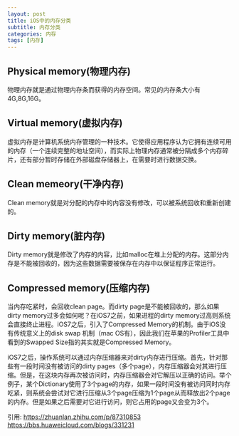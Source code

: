 ```yaml
---
layout: post
title: iOS中的内存分类
subtitle: 内存分类
categories: 内存
tags: [内存]
---
```

## Physical memory(物理内存)
物理内存就是通过物理内存条而获得的内存空间。常见的内存条大小有4G,8G,16G。
## Virtual memory(虚拟内存)
虚拟内存是计算机系统内存管理的一种技术。它使得应用程序认为它拥有连续可用的内存（一个连续完整的地址空间），而实际上物理内存通常被分隔成多个内存碎片，还有部分暂时存储在外部磁盘存储器上，在需要时进行数据交换。
## Clean memeory(干净内存)
Clean memory就是对分配的内存中的内容没有修改，可以被系统回收和重新创建的。
## Dirty memory(脏内存)
Dirty memory就是修改了内存的内容，比如malloc在堆上分配的内存。这部分内存是不能被回收的，因为这些数据需要被保存在内存中以保证程序正常运行。
## Compressed memory(压缩内存)
当内存吃紧时，会回收clean page。而dirty page是不能被回收的，那么如果dirty memory过多会如何呢？在iOS7之前，如果进程的dirty memory过高则系统会直接终止进程。iOS7之后，引入了Compressed Memory的机制。由于iOS没有传统意义上的disk swap 机制（mac OS有），因此我们在苹果的Profiler工具中看到的Swapped Size指的其实就是Compressed Memory。

iOS7之后，操作系统可以通过内存压缩器来对dirty内存进行压缩。首先，针对那些有一段时间没有被访问的dirty pages（多个page），内存压缩器会对其进行压缩。但是，在这块内存再次被访问时，内存压缩器会对它解压以正确的访问。举个例子，某个Dictionary使用了3个page的内存，如果一段时间没有被访问同时内存吃紧，则系统会尝试对它进行压缩从3个page压缩为1个page从而释放出2个page的内存。但是如果之后需要对它进行访问，则它占用的page又会变为3个。

引用:
https://zhuanlan.zhihu.com/p/87310853
https://bbs.huaweicloud.com/blogs/331231
